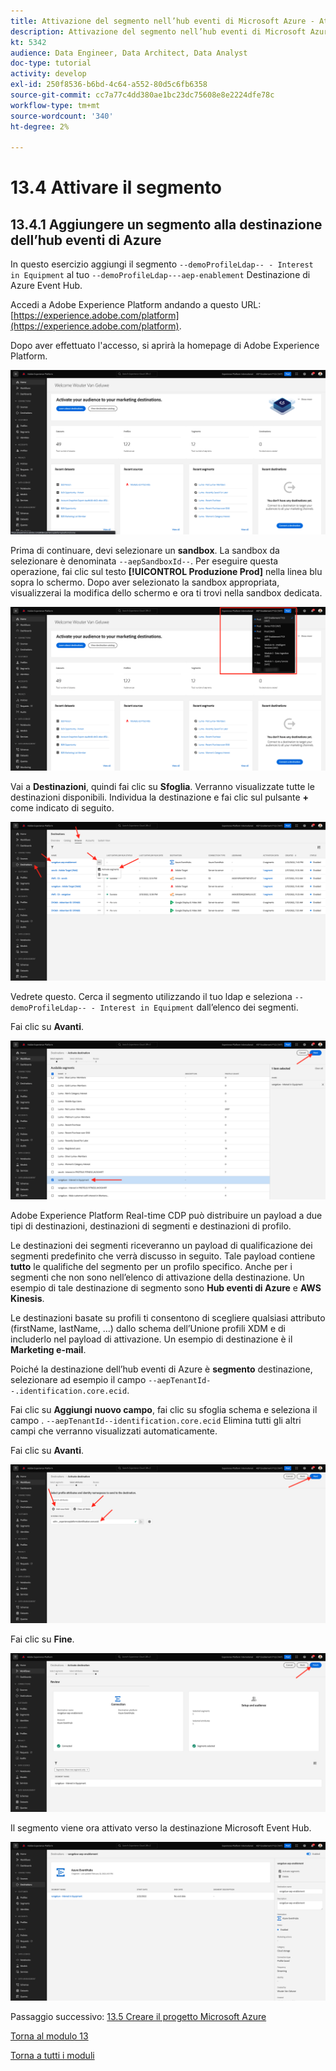 ```yaml
---
title: Attivazione del segmento nell’hub eventi di Microsoft Azure - Attivare il segmento
description: Attivazione del segmento nell’hub eventi di Microsoft Azure - Attivare il segmento
kt: 5342
audience: Data Engineer, Data Architect, Data Analyst
doc-type: tutorial
activity: develop
exl-id: 250f8536-b6bd-4c64-a552-80d5c6fb6358
source-git-commit: cc7a77c4dd380ae1bc23dc75608e8e2224dfe78c
workflow-type: tm+mt
source-wordcount: '340'
ht-degree: 2%

---
```


# 13.4 Attivare il segmento

## 13.4.1 Aggiungere un segmento alla destinazione dell’hub eventi di Azure

In questo esercizio aggiungi il segmento `--demoProfileLdap-- - Interest in Equipment` al tuo `--demoProfileLdap---aep-enablement` Destinazione di Azure Event Hub.

Accedi a Adobe Experience Platform andando a questo URL: [https://experience.adobe.com/platform](https://experience.adobe.com/platform).

Dopo aver effettuato l&#39;accesso, si aprirà la homepage di Adobe Experience Platform.

![Acquisizione dei dati](../module2/images/home.png)

Prima di continuare, devi selezionare un **sandbox**. La sandbox da selezionare è denominata ``--aepSandboxId--``. Per eseguire questa operazione, fai clic sul testo **[!UICONTROL Produzione Prod]** nella linea blu sopra lo schermo. Dopo aver selezionato la sandbox appropriata, visualizzerai la modifica dello schermo e ora ti trovi nella sandbox dedicata.

![Acquisizione dei dati](../module2/images/sb1.png)

Vai a **Destinazioni**, quindi fai clic su **Sfoglia**. Verranno visualizzate tutte le destinazioni disponibili. Individua la destinazione e fai clic sul pulsante **+** come indicato di seguito.

![5-01-select-destination.png](./images/5-01-select-destination.png)

Vedrete questo. Cerca il segmento utilizzando il tuo ldap e seleziona `--demoProfileLdap-- - Interest in Equipment` dall’elenco dei segmenti.

Fai clic su **Avanti**.

![5-04-select-segment.png](./images/5-04-select-segment.png)

Adobe Experience Platform Real-time CDP può distribuire un payload a due tipi di destinazioni, destinazioni di segmenti e destinazioni di profilo.

Le destinazioni dei segmenti riceveranno un payload di qualificazione dei segmenti predefinito che verrà discusso in seguito. Tale payload contiene **tutto** le qualifiche del segmento per un profilo specifico. Anche per i segmenti che non sono nell’elenco di attivazione della destinazione. Un esempio di tale destinazione di segmento sono **Hub eventi di Azure** e **AWS Kinesis**.

Le destinazioni basate su profili ti consentono di scegliere qualsiasi attributo (firstName, lastName, ...) dallo schema dell’Unione profili XDM e di includerlo nel payload di attivazione. Un esempio di destinazione è il **Marketing e-mail**.

Poiché la destinazione dell’hub eventi di Azure è **segmento** destinazione, selezionare ad esempio il campo `--aepTenantId--.identification.core.ecid`.

Fai clic su **Aggiungi nuovo campo**, fai clic su sfoglia schema e seleziona il campo . `--aepTenantId--identification.core.ecid` Elimina tutti gli altri campi che verranno visualizzati automaticamente.

Fai clic su **Avanti**.

![5-05-select-attributes.png](./images/5-05-select-attributes.png)

Fai clic su **Fine**.

![5-06-destination-finish.png](./images/5-06-destination-finish.png)

Il segmento viene ora attivato verso la destinazione Microsoft Event Hub.

![5-07-destination-segment-added.png](./images/5-07-destination-segment-added.png)

Passaggio successivo: [13.5 Creare il progetto Microsoft Azure](./ex5.md)

[Torna al modulo 13](./segment-activation-microsoft-azure-eventhub.md)

[Torna a tutti i moduli](./../../overview.md)
